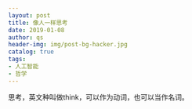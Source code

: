 ```yaml
---
layout: post
title: 像人一样思考
date: 2019-01-08
author: qs
header-img: img/post-bg-hacker.jpg
catalog: true
tags: 
- 人工智能
- 哲学
---
```


思考，英文种叫做think，可以作为动词，也可以当作名词。